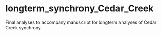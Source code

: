 # longterm_synchrony_Cedar_Creek
Final analyses to accompany manuscript for longterm analyses of Cedar Creek synchrony
